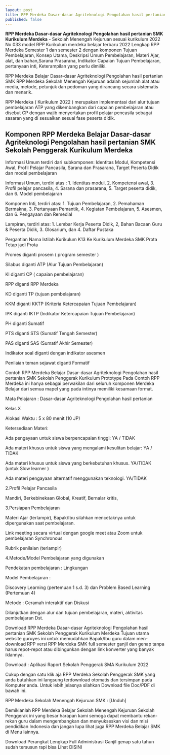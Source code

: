 ```yaml
---
layout: post
title: RPP Merdeka Dasar-dasar Agriteknologi Pengolahan hasil pertanian SMK Kurikulum Merdeka
published: false
---
```

**RPP Merdeka Dasar-dasar Agriteknologi Pengolahan hasil pertanian SMK Kurikulum Merdeka** - Sekolah Menengah Kejuruan sesuai kurikulum 2022 No 033 model RPP Kurikulum merdeka belajar terbaru 2022 Lengkap RPP Merdeka Semester 1 dan semester 2 dengan komponen Tujuan Pembelajaran, Konsep Utama, Deskripsi Umum Pembelajaran, Materi Ajar, alat, dan bahan,Sarana Prasarana, Indikator Capaian Tujuan Pembelajaran, pertanyaan inti, Keterampilan yang perlu dimiliki.

RPP Merdeka Belajar Dasar-dasar Agriteknologi Pengolahan hasil pertanian SMK
RPP Merdeka Sekolah Menengah Kejuruan adalah sejumlah alat atau media, metode, petunjuk dan pedoman yang dirancang secara sistematis dan menarik.

RPP Merdeka ( Kurikulum 2022 ) merupakan implementasi dari alur tujuan pembelajaran ATP yang dikembangkan dari capaian pembelajaran atau disebut CP dengan wajib menyertakan profil pelajar pencasila sebagai sasaran yang di sesuaikan sesuai fase peserta didik.

## Komponen RPP Merdeka Belajar Dasar-dasar Agriteknologi Pengolahan hasil pertanian SMK Sekolah Penggerak Kurikulum Merdeka

Informasi Umum terdiri dari subkomponen: Identitas Modul, Kompetensi Awal, Profil Pelajar Pancasila, Sarana dan Prasarana, Target Peserta Didik dan model pembelajaran

Informasi Umum, terdiri atas : 1. Identitas modul, 2. Kompetensi awal, 3. Profil pelajar pancasila, 4. Sarana dan prasarana, 5. Target peserta didik, dan 6. Model pembelajaran

Komponen Inti, terdiri atas: 1. Tujuan Pembelajaran, 2. Pemahaman Bermakna, 3. Pertanyaan Pemantik, 4. Kegiatan Pembelajaran, 5. Asesmen, dan 6. Pengayaan dan Remedial

Lampiran, terdiri atas: 1. Lembar Kerja Peserta Didik, 2, Bahan Bacaan Guru & Peserta Didik, 3. Glosarium, dan 4. Daftar Pustaka

Pergantian Nama Istilah Kurikulum K13 Ke Kurikulum Merdeka SMK
Prota Tetap jadi Prota

Promes diganti prosem ( program semester )

Silabus diganti ATP (Alur Tujuan Pembelajaran)

KI diganti CP ( capaian pembelajaran)

RPP diganti RPP Merdeka

KD diganti TP (tujuan pembelajaran)

KKM diganti KKTP (Kriteria Ketercapaian Tujuan Pembelajaran)

IPK diganti IKTP (Indikator Ketercapaian Tujuan Pembelajaran)

PH diganti Sumatif

PTS diganti STS (Sumatif Tengah Semester)

PAS diganti SAS (Sumatif Akhir Semester)

Indikator soal diganti dengan indikator asesmen

Penilaian teman sejawat diganti Formatif

Contoh RPP Merdeka Belajar Dasar-dasar Agriteknologi Pengolahan hasil pertanian SMK Sekolah Penggerak Kurikulum Prototype
Pada Contoh RPP Merdeka ini hanya sebagai perwakilan dari seluruh komponen Merdeka Belajar dari semua mapel yang pada intinya memiliki kesamaan format.

Mata Pelajaran : Dasar-dasar Agriteknologi Pengolahan hasil pertanian

Kelas      X

Alokasi Waktu : 5 x 80 menit (10 JP)

Ketersediaan Materi:

Ada pengayaan untuk siswa berpencapaian tinggi:  YA / TIDAK

Ada materi khusus untuk siswa yang mengalami kesulitan belajar: YA / TIDAK

Ada materi khusus untuk siswa yang berkebutuhan khusus. YA/TIDAK (untuk Slow learner )

Ada materi pengayaan alternatif menggunakan teknologi. YA/TIDAK

2.Profil Pelajar Pancasila

Mandiri, Berkebinekaan Global, Kreatif, Bernalar kritis,

3.Persiapan Pembelajaran

Materi Ajar (terlampir), Bapak/Ibu silahkan mencetaknya untuk dipergunakan saat pembelajaran.

Link meeting secara virtual dengan google meet atau Zoom untuk pembelajaran Synchronous 

Rubrik penilaian (terlampir)

4.Metode/Model Pembelajaran yang digunakan

Pendekatan pembelajaran : Lingkungan

Model Pembelajaran :

Discovery Learning (pertemuan 1 s.d. 3) dan Problem Based Learning (Pertemuan 4)

Metode : Ceramah interaktif dan Diskusi

Dilanjutkan dengan alur dan tujuan pembelajaran, materi, aktivitas pembelajaran Dst.

Download RPP Merdeka Dasar-dasar Agriteknologi Pengolahan hasil pertanian SMK Sekolah Penggerak Kurikulum Merdeka
Tujuan utama website guruyes ini untuk memudahkan Bapak/Ibu guru dalam men- download RPP versi RPP Merdeka SMK full semester ganjil dan genap tanpa harus repot-repot atau dibingunkan dengan link konverter yang banyak iklannya.

 Download : Aplikasi Raport Sekolah Penggerak SMA Kurikulum 2022

Cukup dengan satu klik aja RPP Merdeka Sekolah Penggerak SMK yang anda butuhkan ini langsung terdownload otomatis dan tersimpan pada Komputer anda. Untuk lebih jelasnya silahkan Download file Doc/PDF di bawah ini.

RPP Merdeka Sekolah Menengah Kejuruan SMK  :  [Unduh]

Demikianlah RPP Merdeka Belajar Sekolah Menengah Kejuruan Sekolah Penggerak ini yang besar harapan kami semoga dapat membantu rekan-rekan guru dalam mengembangkan dan menyukseskan visi dan misi pendidikan Indonesia dan jangan lupa lihat juga RPP Merdeka Belajar SMK di Menu lainnya.

Download Perangkat Lengkap Full Administrasi Ganjil genap satu tahun sudah tersusun rapi bisa Lihat DISINI

